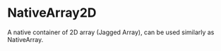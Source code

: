 # NativeArray2D
A native container of 2D array (Jagged Array), can be used similarly as NativeArray.

